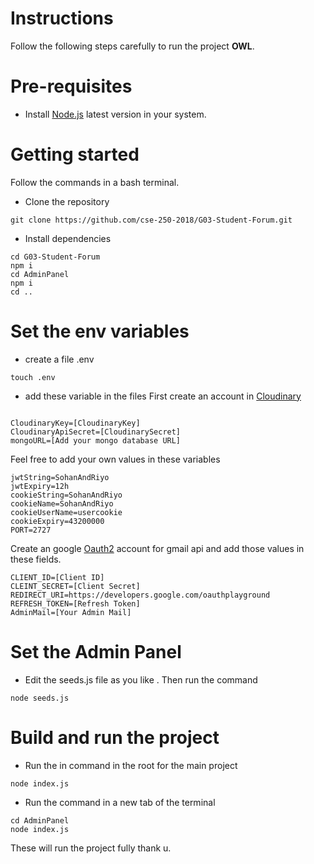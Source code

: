 # Instructions
Follow the following steps carefully to run the project **OWL**.

# Pre-requisites
- Install [Node.js](https://nodejs.org/en/) latest version in your system.

# Getting started
Follow the commands in a bash terminal.
- Clone the repository
```
git clone https://github.com/cse-250-2018/G03-Student-Forum.git
```
- Install dependencies
```
cd G03-Student-Forum
npm i
cd AdminPanel
npm i
cd ..
```
# Set the env variables
- create a file .env
 ```
touch .env
 ```
 - add these variable in the files
 First create an account in [Cloudinary](https://cloudinary.com/) 
 ```

CloudinaryKey=[CloudinaryKey]
CloudinaryApiSecret=[CloudinarySecret]
mongoURL=[Add your mongo database URL]
```
Feel free to add your own values in these variables
```
jwtString=SohanAndRiyo
jwtExpiry=12h
cookieString=SohanAndRiyo
cookieName=SohanAndRiyo
cookieUserName=usercookie
cookieExpiry=43200000
PORT=2727
```
Create an google [Oauth2](https://console.cloud.google.com/)  account for gmail api and add those values in these fields.
```
CLIENT_ID=[Client ID]
CLEINT_SECRET=[Client Secret]
REDIRECT_URI=https://developers.google.com/oauthplayground
REFRESH_TOKEN=[Refresh Token]
AdminMail=[Your Admin Mail]
```
# Set the Admin Panel
- Edit the seeds.js file as you like . Then run the command
```
node seeds.js
```
# Build and run the project
- Run the in command in the root for the main project
```
node index.js
```
- Run the command in a new tab of the terminal
```
cd AdminPanel
node index.js
```
These will run the project fully thank u.
